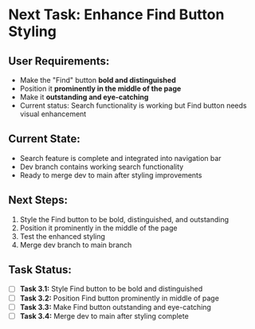 # Next Task: Enhance Find Button Styling

## User Requirements:
- Make the "Find" button **bold and distinguished** 
- Position it **prominently in the middle of the page**
- Make it **outstanding and eye-catching**
- Current status: Search functionality is working but Find button needs visual enhancement

## Current State:
- Search feature is complete and integrated into navigation bar
- Dev branch contains working search functionality 
- Ready to merge dev to main after styling improvements

## Next Steps:
1. Style the Find button to be bold, distinguished, and outstanding
2. Position it prominently in the middle of the page  
3. Test the enhanced styling
4. Merge dev branch to main branch

## Task Status:
- [ ] **Task 3.1:** Style Find button to be bold and distinguished
- [ ] **Task 3.2:** Position Find button prominently in middle of page
- [ ] **Task 3.3:** Make Find button outstanding and eye-catching
- [ ] **Task 3.4:** Merge dev to main after styling complete 